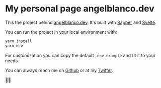 # My personal page angelblanco.dev
This the project behind [angelblanco.dev](https://angelblanco.dev). It's built with [Sapper](https://sapper.svelte.dev/) and [Svelte](https://svelte.dev/).

You can run the project in your local environment with:

```bash
yarn install
yarn dev
```

For customization you can copy the default `.env.example` and fit it to your needs.

You can always reach me on [Github](https://github.com/angelblanco) or at my [Twitter](https://twitter.com/angelblancodev).

:wave::wave:
